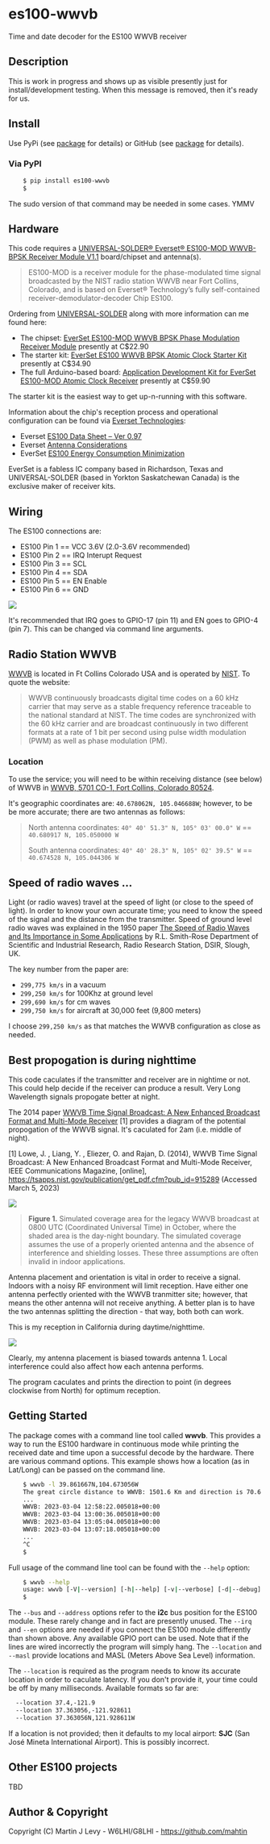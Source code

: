 # es100-wwvb
Time and date decoder for the ES100 WWVB receiver 

## Description
This is work in progress and shows up as visible presently just for install/development testing.
When this message is removed, then it's ready for us.

## Install

Use PyPi (see [package](https://pypi.python.org/pypi/es100-wwvb) for details) or GitHub (see [package](https://github.com/mahtin/es100-wwvb) for details).

### Via PyPI

```bash
    $ pip install es100-wwvb
    $
```

The sudo version of that command may be needed in some cases. YMMV

## Hardware
This code requires a [UNIVERSAL-SOLDER® Everset® ES100-MOD WWVB-BPSK Receiver Module V1.1](https://universal-solder.ca/downloads/EverSet_ES100-MOD_V1.1.pdf) board/chipset and antenna(s).

> ES100-MOD is a receiver module for the phase-modulated time signal broadcasted by the NIST radio
> station WWVB near Fort Collins, Colorado, and is based on Everset® Technology’s fully
> self-contained receiver-demodulator-decoder Chip ES100. 

Ordering from [UNIVERSAL-SOLDER](https://universal-solder.ca/product-category/atomic-clock-radio-receiver/) along with more information can me found here:

* The chipset: [EverSet ES100-MOD WWVB BPSK Phase Modulation Receiver Module](https://universal-solder.ca/product/everset-es100-mod-wwvb-bpsk-phase-modulation-receiver-module/) presently at C$22.90
* The starter kit: [EverSet ES100 WWVB BPSK Atomic Clock Starter Kit](https://universal-solder.ca/product/everset-es100-wwvb-starter-kit/) presently at C$34.90
* The full Arduino-based board: [Application Development Kit for EverSet ES100-MOD Atomic Clock Receiver](https://universal-solder.ca/product/canaduino-application-development-kit-with-everset-es100-mod-wwvb-bpsk-atomic-clock-receiver-module/) presently at C$59.90

The starter kit is the easiest way to get up-n-running with this software.

Information about the chip's reception process and operational configuration can be found via [Everset Technologies](https://everset.tech/receivers/):

* Everset [ES100 Data Sheet – Ver 0.97](https://everset.tech/wp-content/uploads/2014/11/ES100DataSheetver0p97.pdf)
* Everset [Antenna Considerations](https://everset.tech/wp-content/uploads/2014/11/AN-005_Everset_Antenna_Considerations_rev_1p1.pdf)
* EverSet [ES100 Energy Consumption Minimization](https://everset.tech/wp-content/uploads/2014/11/AN-002_ES100_Energy_Consumption_Minimization_rev_2p1.pdf)

EverSet is a fabless IC company based in Richardson, Texas and UNIVERSAL-SOLDER (based in Yorkton Saskatchewan Canada) is the exclusive maker of receiver kits.

## Wiring

The ES100 connections are:

* ES100 Pin 1 == VCC 3.6V (2.0-3.6V recommended)
* ES100 Pin 2 == IRQ Interupt Request
* ES100 Pin 3 == SCL
* ES100 Pin 4 == SDA
* ES100 Pin 5 == EN Enable
* ES100 Pin 6 == GND

![](https://github.com/mahtin/es100-wwvb/raw/main/images/raspberry-pi-es100-wiring-diagram.png)

It's recommended that IRQ goes to GPIO-17 (pin 11) and EN goes to GPIO-4 (pin 7). This can be changed via command line arguments.

## Radio Station WWVB

[WWVB](https://www.nist.gov/pml/time-and-frequency-division/time-distribution/radio-station-wwvb) is located in Ft Collins Colorado USA and is operated by [NIST](https://www.nist.gob/).
To quote the website:
> WWVB continuously broadcasts digital time codes on a 60 kHz carrier that may serve as a stable frequency
> reference traceable to the national standard at NIST. The time codes are synchronized with the 60 kHz
> carrier and are broadcast continuously in two different formats at a rate of 1 bit per second using pulse
> width modulation (PWM) as well as phase modulation (PM).

### Location
To use the service; you will need to be within receiving distance (see below) of WWVB in [WWVB, 5701 CO-1, Fort Collins, Colorado 80524](https://goo.gl/maps/KgRn1jDmJ3zSUfxx7).

It's geographic coordinates are: `40.678062N, 105.046688W`; however, to be be more accurate; there are two antennas as follows:

> North antenna coordinates: `40° 40' 51.3" N, 105° 03' 00.0" W` == `40.680917 N, 105.050000 W`
>
> South antenna coordinates: `40° 40' 28.3" N, 105° 02' 39.5" W` == `40.674528 N, 105.044306 W`

## Speed of radio waves ...
Light (or radio waves) travel at the speed of light (or close to the speed of light).
In order to know your own accurate time; you need to know the speed of the signal and the distance from the transmitter.
Speed of ground level radio waves was explained in the 1950 paper [The Speed of Radio Waves and Its Importance in Some Applications](https://ieeexplore.ieee.org/document/1701081) by R.L. Smith-Rose Department of Scientific and Industrial Research, Radio Research Station, DSIR, Slough, UK.

The key number from the paper are:

* `299,775 km/s` in a vacuum
* `299,250 km/s` for 100Khz at ground level
* `299,690 km/s` for cm waves
* `299,750 km/s` for aircraft at 30,000 feet (9,800 meters)

I choose `299,250 km/s` as that matches the WWVB configuration as close as needed.

## Best propogation is during nighttime
This code caculates if the transmitter and receiver are in nightime or not.
This could help decide if the receiver can produce a result. Very Long Wavelength signals propogate better at night.

The 2014 paper [WWVB Time Signal Broadcast: A New Enhanced Broadcast Format and Multi-Mode Receiver](https://www.nist.gov/publications/wwvb-time-signal-broadcast-new-enhanced-broadcast-format-and-multi-mode-receiver) [1] provides a diagram of the potential propogation of the WWVB signal.
It's caculated for 2am (i.e. middle of night).

[1] Lowe, J. , Liang, Y. , Eliezer, O. and Rajan, D. (2014), WWVB Time Signal Broadcast: A New Enhanced Broadcast Format and Multi-Mode Receiver, IEEE Communications Magazine, [online], https://tsapps.nist.gov/publication/get_pdf.cfm?pub_id=915289 (Accessed March 5, 2023)

![](https://github.com/mahtin/es100-wwvb/raw/main/images/figure1-simulated-coverage-area-for-the-legacy-WWVB-broadcast.png)

> **Figure 1.** Simulated coverage area for the legacy WWVB broadcast at 0800
> UTC (Coordinated Universal Time) in October, where the shaded area is
> the day-night boundary. The simulated coverage assumes the use of a
> properly oriented antenna and the absence of interference and shielding
> losses. These three assumptions are often invalid in indoor applications.

Antenna placement and orientation is vital in order to receive a signal. Indoors with a noisy RF environment will limit reception. Have either one antenna perfectly oriented with the WWVB tranmitter site; however, that means the other antenna will not receive anything. A better plan is to have the two antennas splitting the direction - that way, both both can work.

This is my reception in California during daytime/nighttime.

![](https://github.com/mahtin/es100-wwvb/raw/main/images/antenna-1-vs-2-vs-local-time-of-day.png)

Clearly, my antenna placement is biased towards antenna 1. Local interference could also affect how each antenna performs.

The program caculates and prints the direction to point (in degrees clockwise from North) for optimum reception.

## Getting Started

The package comes with a command line tool called **wwvb**.
This provides a way to run the ES100 hardware in continuous mode while printing the received date and time upon a successful decode by the hardware.
There are various command options. This example shows how a location (as in Lat/Long) can be passed on the command line.
```bash
    $ wwvb -l 39.861667N,104.673056W
    The great circle distance to WWVB: 1501.6 Km and direction is 70.6 degrees; hence latency 5.018 Milliseconds
    ...
    WWVB: 2023-03-04 12:58:22.005018+00:00
    WWVB: 2023-03-04 13:00:36.005018+00:00
    WWVB: 2023-03-04 13:05:04.005018+00:00
    WWVB: 2023-03-04 13:07:18.005018+00:00
    ...
    ^C
    $
```
Full usage of the command line tool can be found with the `--help` option:
```bash
    $ wwvb --help
    usage: wwvb [-V|--version] [-h|--help] [-v|--verbose] [-d|--debug] [-b|--bus={0-999}] [-a|--address={0-127}] [-i|--irq={1-40}] [-e|--en={1-40}] [-l|--location=lat,long] [-m|--masl=[0-99999}] [-n|--mighttime]
    $
```

The `--bus` and `--address` options refer to the **i2c** bus position for the ES100 module. These rarely change and in fact are presently unused.
The `--irq` and `--en` options are needed if you connect the ES100 module differently than shown above. Any available GPIO port can be used.
Note that if the lines are wired incorrectly the program will simply hang.
The `--location` and `--masl` provide locations and MASL (Meters Above Sea Level) information.

The `--location` is required as the program needs to know its accurate location in order to caculate latency. If you don't provide it, your time could be off by many milliseconds. Available formats so far are:
```bash
  --location 37.4,-121.9
  --location 37.363056,-121.928611
  --location 37.363056N,121.928611W
```
If a location is not provided; then it defaults to my local airport: **SJC** (San José Mineta International Airport). This is possibly incorrect.


## Other ES100 projects

TBD

## Author & Copyright
Copyright (C) Martin J Levy - W6LHI/G8LHI - https://github.com/mahtin

